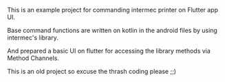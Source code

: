 This is an example project for commanding intermec printer on Flutter app UI.

Base command functions are written on kotlin in the android files by using intermec's library.

And prepared a basic UI on flutter for accessing the library methods via Method Channels.

This is an old project so excuse the thrash coding please ;;)

